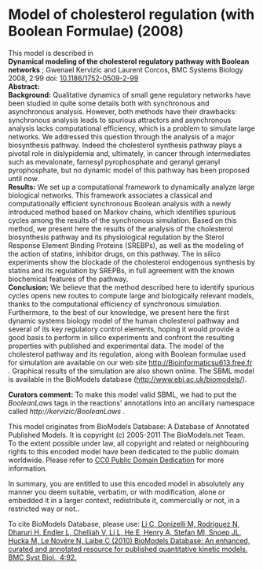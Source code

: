 

# Model of cholesterol regulation (with Boolean Formulae) (2008)

This model is described in  
**Dynamical modeling of the cholesterol regulatory pathway with Boolean networks** ; Gwenael Kervizic and Laurent Corcos, BMC Systems Biology 2008, 2:99 doi: [10.1186/1752-0509-2-99](http://dx.doi.org/10.1186/1752-0509-2-99)   
**Abstract:**   
**Background:** Qualitative dynamics of small gene regulatory networks have been studied in quite some details both with synchronous and asynchronous analysis. However, both methods have their drawbacks: synchronous analysis leads to spurious attractors and asynchronous analysis lacks computational efficiency, which is a problem to simulate large networks. We addressed this question through the analysis of a major biosynthesis pathway. Indeed the cholesterol synthesis pathway plays a pivotal role in dislypidemia and, ultimately, in cancer through intermediates such as mevalonate, farnesyl pyrophosphate and geranyl geranyl pyrophosphate, but no dynamic model of this pathway has been proposed until now.   
**Results:** We set up a computational framework to dynamically analyze large biological networks. This framework associates a classical and computationally efficient synchronous Boolean analysis with a newly introduced method based on Markov chains, which identifies spurious cycles among the results of the synchronous simulation. Based on this method, we present here the results of the analysis of the cholesterol biosynthesis pathway and its physiological regulation by the Sterol Response Element Binding Proteins (SREBPs), as well as the modeling of the action of statins, inhibitor drugs, on this pathway. The in silico experiments show the blockade of the cholesterol endogenous synthesis by statins and its regulation by SREPBs, in full agreement with the known biochemical features of the pathway.   
**Conclusion:** We believe that the method described here to identify spurious cycles opens new routes to compute large and biologically relevant models, thanks to the computational efficiency of synchronous simulation. Furthermore, to the best of our knowledge, we present here the first dynamic systems biology model of the human cholesterol pathway and several of its key regulatory control elements, hoping it would provide a good basis to perform in silico experiments and confront the resulting properties with published and experimental data. The model of the cholesterol pathway and its regulation, along with Boolean formulae used for simulation are available on our web site <http://Bioinformaticsu613.free.fr> . Graphical results of the simulation are also shown online. The SBML model is available in the BioModels database (http://www.ebi.ac.uk/biomodels/). 

**Curators comment:** To make this model valid SBML, we had to put the _BooleanLaws_ tags in the reactions' annotations into an ancillary namespace called _http://kervizic/BooleanLaws_ . 

This model originates from BioModels Database: A Database of Annotated
Published Models. It is copyright (c) 2005-2011 The BioModels.net Team.  
To the extent possible under law, all copyright and related or neighbouring
rights to this encoded model have been dedicated to the public domain
worldwide. Please refer to [CC0 Public Domain
Dedication](http://creativecommons.org/publicdomain/zero/1.0/) for more
information.

In summary, you are entitled to use this encoded model in absolutely any
manner you deem suitable, verbatim, or with modification, alone or embedded it
in a larger context, redistribute it, commercially or not, in a restricted way
or not..  
  
To cite BioModels Database, please use: [Li C, Donizelli M, Rodriguez N,
Dharuri H, Endler L, Chelliah V, Li L, He E, Henry A, Stefan MI, Snoep JL,
Hucka M, Le Novère N, Laibe C (2010) BioModels Database: An enhanced, curated
and annotated resource for published quantitative kinetic models. BMC Syst
Biol., 4:92.](http://www.ncbi.nlm.nih.gov/pubmed/20587024)

